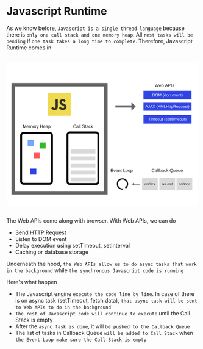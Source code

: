# Javascript Runtime

As we know before, `Javascript is a single thread language` because there is `only one call stack and one memory heap`. All `rest tasks will be pending` if `one task takes a long time to complete`. Therefore, Javascript Runtime comes in

<br>
<img src="./assets/javascript-runtime.png" width="500" style="display: block; margin: 0 auto" />
<br>

The Web APIs come along with browser. With Web APIs, we can do

- Send HTTP Request
- Listen to DOM event
- Delay execution using setTimeout, setInterval
- Caching or database storage

Underneath the hood, `the Web APIs allow us to do async tasks that work in the background` while `the synchronous Javascript code is running`

Here's what happen

- The Javascript engine `execute the code line by line`. In case of there is on async task (setTimeout, fetch data), `that async task will be sent to Web APIs to do in the background`
- `The rest of Javascript code will continue to execute` until the Call Stack is empty
- After the `async task is done`, it will `be pushed to the Callback Queue`
- The list of tasks in Callback Queue `will be added to Call Stack` when `the Event Loop make sure the Call Stack is empty`
